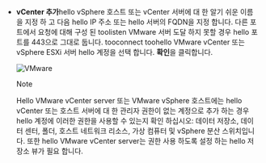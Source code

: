 * **vCenter 추가**hello vSphere 호스트 또는 vCenter 서버에 대 한 알기 쉬운 이름을 지정 하 고 다음 hello IP 주소 또는 hello 서버의 FQDN을 지정 합니다. 다른 포트에서 요청에 대해 구성 된 toolisten VMware 서버 도달 하지 못할 경우 hello 포트를 443으로 그대로 둡니다. tooconnect toohello VMware vCenter 또는 vSphere ESXi 서버 hello 계정을 선택 합니다. **확인**을 클릭합니다.

    ![VMware](./media/site-recovery-add-vcenter/vmware-server.png)

   > [!NOTE]
   > Hello VMware vCenter server 또는 VMware vSphere 호스트에는 hello vCenter 또는 호스트 서버에 대 한 관리자 권한이 없는 계정으로 추가 하는 경우 hello 계정에 이러한 권한을 사용할 수 있는지 확인 하십시오: 데이터 저장소, 데이터 센터, 폴더, 호스트 네트워크 리소스, 가상 컴퓨터 및 vSphere 분산 스위치입니다. 또한 hello VMware vCenter server는 권한 사용 하도록 설정 하는 hello 저장소 뷰가 필요 합니다.
